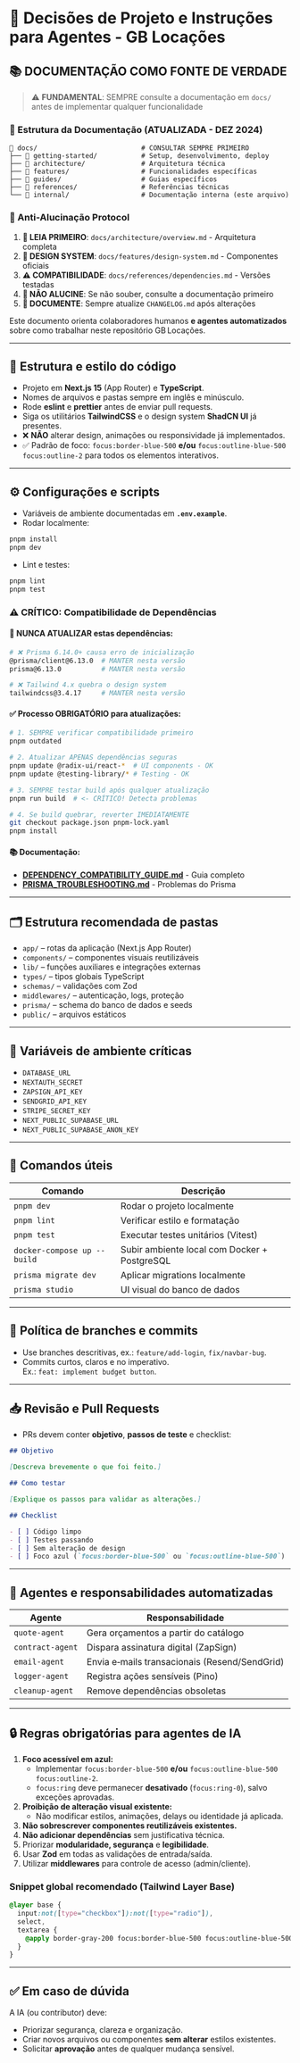 # 🤖 Decisões de Projeto e Instruções para Agentes - GB Locações

## 📚 **DOCUMENTAÇÃO COMO FONTE DE VERDADE**

> ⚠️ **FUNDAMENTAL**: SEMPRE consulte a documentação em `docs/` antes de
> implementar qualquer funcionalidade

### **📁 Estrutura da Documentação (ATUALIZADA - DEZ 2024)**

```
📁 docs/                          # CONSULTAR SEMPRE PRIMEIRO
├── 📁 getting-started/           # Setup, desenvolvimento, deploy
├── 📁 architecture/              # Arquitetura técnica
├── 📁 features/                  # Funcionalidades específicas
├── 📁 guides/                    # Guias específicos
├── 📁 references/                # Referências técnicas
└── 📁 internal/                  # Documentação interna (este arquivo)
```

### **🧠 Anti-Alucinação Protocol**

1. **📖 LEIA PRIMEIRO**: `docs/architecture/overview.md` - Arquitetura completa
2. **🎨 DESIGN SYSTEM**: `docs/features/design-system.md` - Componentes oficiais
3. **⚠️ COMPATIBILIDADE**: `docs/references/dependencies.md` - Versões testadas
4. **🚨 NÃO ALUCINE**: Se não souber, consulte a documentação primeiro
5. **📝 DOCUMENTE**: Sempre atualize `CHANGELOG.md` após alterações

Este documento orienta colaboradores humanos **e agentes automatizados** sobre
como trabalhar neste repositório GB Locações.

---

## 🧱 Estrutura e estilo do código

- Projeto em **Next.js 15** (App Router) e **TypeScript**.
- Nomes de arquivos e pastas sempre em inglês e minúsculo.
- Rode **eslint** e **prettier** antes de enviar pull requests.
- Siga os utilitários **TailwindCSS** e o design system **ShadCN UI** já
  presentes.
- ❌ **NÃO** alterar design, animações ou responsividade já implementados.
- ✅ Padrão de foco: `focus:border-blue-500` **e/ou**
  `focus:outline-blue-500 focus:outline-2` para todos os elementos interativos.

---

## ⚙️ Configurações e scripts

- Variáveis de ambiente documentadas em **`.env.example`**.
- Rodar localmente:

```bash
pnpm install
pnpm dev
```

- Lint e testes:

```bash
pnpm lint
pnpm test
```

### ⚠️ **CRÍTICO: Compatibilidade de Dependências**

#### **🚨 NUNCA ATUALIZAR estas dependências:**

```bash
# ❌ Prisma 6.14.0+ causa erro de inicialização
@prisma/client@6.13.0  # MANTER nesta versão
prisma@6.13.0          # MANTER nesta versão

# ❌ Tailwind 4.x quebra o design system
tailwindcss@3.4.17     # MANTER nesta versão
```

#### **✅ Processo OBRIGATÓRIO para atualizações:**

```bash
# 1. SEMPRE verificar compatibilidade primeiro
pnpm outdated

# 2. Atualizar APENAS dependências seguras
pnpm update @radix-ui/react-*  # UI components - OK
pnpm update @testing-library/* # Testing - OK

# 3. SEMPRE testar build após qualquer atualização
pnpm run build  # <- CRÍTICO! Detecta problemas

# 4. Se build quebrar, reverter IMEDIATAMENTE
git checkout package.json pnpm-lock.yaml
pnpm install
```

#### **📚 Documentação:**

- **[DEPENDENCY_COMPATIBILITY_GUIDE.md](./DEPENDENCY_COMPATIBILITY_GUIDE.md)** -
  Guia completo
- **[PRISMA_TROUBLESHOOTING.md](./PRISMA_TROUBLESHOOTING.md)** - Problemas do
  Prisma

---

## 🗂️ Estrutura recomendada de pastas

- `app/` – rotas da aplicação (Next.js App Router)
- `components/` – componentes visuais reutilizáveis
- `lib/` – funções auxiliares e integrações externas
- `types/` – tipos globais TypeScript
- `schemas/` – validações com Zod
- `middlewares/` – autenticação, logs, proteção
- `prisma/` – schema do banco de dados e seeds
- `public/` – arquivos estáticos

---

## 🔐 Variáveis de ambiente críticas

- `DATABASE_URL`
- `NEXTAUTH_SECRET`
- `ZAPSIGN_API_KEY`
- `SENDGRID_API_KEY`
- `STRIPE_SECRET_KEY`
- `NEXT_PUBLIC_SUPABASE_URL`
- `NEXT_PUBLIC_SUPABASE_ANON_KEY`

---

## 🚀 Comandos úteis

| Comando                     | Descrição                                    |
| --------------------------- | -------------------------------------------- |
| `pnpm dev`                  | Rodar o projeto localmente                   |
| `pnpm lint`                 | Verificar estilo e formatação                |
| `pnpm test`                 | Executar testes unitários (Vitest)           |
| `docker-compose up --build` | Subir ambiente local com Docker + PostgreSQL |
| `prisma migrate dev`        | Aplicar migrations localmente                |
| `prisma studio`             | UI visual do banco de dados                  |

---

## 🔄 Política de branches e commits

- Use branches descritivas, ex.: `feature/add-login`, `fix/navbar-bug`.
- Commits curtos, claros e no imperativo.  
  Ex.: `feat: implement budget button`.

---

## 📥 Revisão e Pull Requests

- PRs devem conter **objetivo**, **passos de teste** e checklist:

```md
## Objetivo

[Descreva brevemente o que foi feito.]

## Como testar

[Explique os passos para validar as alterações.]

## Checklist

- [ ] Código limpo
- [ ] Testes passando
- [ ] Sem alteração de design
- [ ] Foco azul (`focus:border-blue-500` ou `focus:outline-blue-500`)
```

---

## 🤖 Agentes e responsabilidades automatizadas

| Agente           | Responsabilidade                              |
| ---------------- | --------------------------------------------- |
| `quote-agent`    | Gera orçamentos a partir do catálogo          |
| `contract-agent` | Dispara assinatura digital (ZapSign)          |
| `email-agent`    | Envia e‑mails transacionais (Resend/SendGrid) |
| `logger-agent`   | Registra ações sensíveis (Pino)               |
| `cleanup-agent`  | Remove dependências obsoletas                 |

---

## 🔒 Regras obrigatórias para **agentes de IA**

1. **Foco acessível em azul:**
   - Implementar `focus:border-blue-500` **e/ou**
     `focus:outline-blue-500 focus:outline-2`.
   - `focus:ring` deve permanecer **desativado** (`focus:ring-0`), salvo
     exceções aprovadas.
2. **Proibição de alteração visual existente:**
   - Não modificar estilos, animações, delays ou identidade já aplicada.
3. **Não sobrescrever componentes reutilizáveis existentes.**
4. **Não adicionar dependências** sem justificativa técnica.
5. Priorizar **modularidade, segurança** e **legibilidade**.
6. Usar **Zod** em todas as validações de entrada/saída.
7. Utilizar **middlewares** para controle de acesso (admin/cliente).

### Snippet global recomendado (Tailwind Layer Base)

```css
@layer base {
  input:not([type="checkbox"]):not([type="radio"]),
  select,
  textarea {
    @apply border-gray-200 focus:border-blue-500 focus:outline-blue-500 focus:outline-2 focus:ring-0;
  }
}
```

---

## ✅ Em caso de dúvida

A IA (ou contributor) deve:

- Priorizar segurança, clareza e organização.
- Criar novos arquivos ou componentes **sem alterar** estilos existentes.
- Solicitar **aprovação** antes de qualquer mudança sensível.
